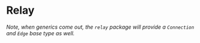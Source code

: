 # Relay

_Note, when generics come out, the `relay` package will provide a `Connection` and `Edge` base type as well._
